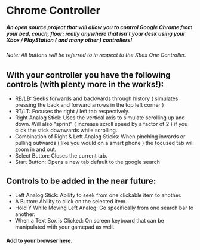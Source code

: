 # Chrome Controller
##### An open source project that will allow you to control Google Chrome from your bed, couch, floor: really anywhere that isn't your desk using your Xbox / PlayStation ( and many other ) controllers!

###### Note: All buttons will be referred to in respect to the Xbox One Controller.

## With your controller you have the following controls (with plenty more in the works!):
- RB/LB: Seeks forwards and backwards through history ( simulates pressing the back and forward arrows in the top left corner )
- RT/LT: Focuses the right / left tab respectively.
- Right Analog Stick: Uses the vertical axis to simulate scrolling up and down. Will also "sprint" ( increase scroll speed by a factor of 2 ) if you click the stick downwards while scrolling.
- Combination of Right & Left Analog Sticks: When pinching inwards or pulling outwards ( like you would on a smart phone ) the focused tab will zoom in and out.
- Select Button: Closes the current tab.
- Start Button: Opens a new tab default to the google search 


## Controls to be added in the near future:
- Left Analog Stick: Ability to seek from one clickable item to another.
- A Button: Ability to click on the selected item.
- Hold Y While Moving Left Analog: Go specifically from one search bar to another.
- When a Text Box is Clicked: On screen keyboard that can be manipulated with your gamepad as well.

#### Add to your browser [here](https://chrome.google.com/webstore/detail/chrome-controller/nilnjekagachinflbdkanmblmjpaimhl?hl=en-US&gl=US "Chrome Extension Page").
